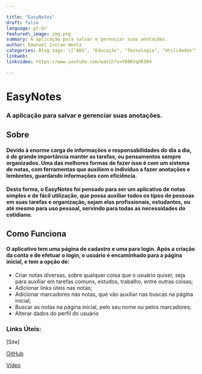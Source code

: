 ```yaml
---

title: "EasyNotes" 
draft: false 
language: pt-br 
featured\_image: img.png
summary: A aplicação para salvar e gerenciar suas anotações.
author: Emanuel Isolan Wentz
categories: Blog tags: \["ADS", "Educação", "Tecnologia", "Utilidades"\] 
linkweb: 
linkvideo: https://www.youtube.com/watch?v=Y68KVqXR304

---
```






# **EasyNotes**



### A aplicação para salvar e gerenciar suas anotações.



## Sobre



#### Devido à enorme carga de informações e responsabilidades do dia a dia, é de grande importância manter as tarefas, ou pensamentos sempre organizados.  Uma das melhores formas de fazer isso é com um sistema de notas, com ferramentas que auxiliem o indivíduo a fazer anotações e lembretes, guardando informações com eficiência. 

#### Desta forma, o EasyNotes foi pensado para ser um aplicativo de notas simples e de fácil utilização, que possa auxiliar todos os tipos de pessoas em suas tarefas e organização, sejam elas profissionais, estudantes, ou até mesmo para uso pessoal, servindo para todas as necessidades do cotidiano. 


## Como Funciona



#### O aplicativo tem uma página de cadastro e uma para login. Após a criação da conta e de efetuar o login, o usuário é encaminhado para a página inicial, e tem a opção de:

+ Criar notas diversas, sobre qualquer coisa que o usuário quiser, seja para auxiliar em tarefas comuns, estudos, trabalho, entre outras coisas;
+ Adicionar links úteis nas notas;
+ Adicionar marcadores nas notas, que vão auxiliar nas buscas na página inicial;
+ Buscar as notas na página inicial, pelo seu nome ou pelos marcadores;
+ Alterar dados do perfil do usuário


    
### Links Úteis:

 [Site] 

 [GitHub](https://github.com/nuelwntunifil/EasyNotes_Extensao)

 [Vídeo](https://www.youtube.com/watch?v=Y68KVqXR304)




